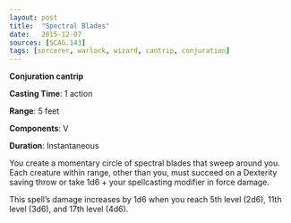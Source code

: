 ```yaml
---
layout: post
title:  "Spectral Blades"
date:   2015-12-07
sources: [SCAG.143]
tags: [sorcerer, warlock, wizard, cantrip, conjuration]
---
```


**Conjuration cantrip**

**Casting Time**: 1 action

**Range**: 5 feet

**Components**: V

**Duration**: Instantaneous

You create a momentary circle of spectral blades that sweep around you. Each creature within range, other than you, must succeed on a Dexterity saving throw or take 1d6 + your spellcasting modifier in force damage.

This spell’s damage increases by 1d6 when you reach 5th level (2d6), 11th level (3d6), and 17th level (4d6).
